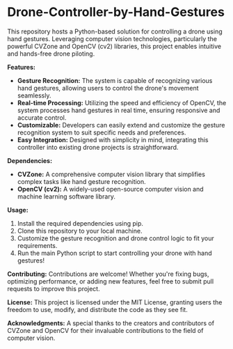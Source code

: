 # Drone-Controller-by-Hand-Gestures
This repository hosts a Python-based solution for controlling a drone using hand gestures. Leveraging computer vision technologies, particularly the powerful CVZone and OpenCV (cv2) libraries, this project enables intuitive and hands-free drone piloting.

**Features:**
* **Gesture Recognition:** The system is capable of recognizing various hand gestures, allowing users to control the drone's movement seamlessly.
* **Real-time Processing:** Utilizing the speed and efficiency of OpenCV, the system processes hand gestures in real time, ensuring responsive and accurate control.
* **Customizable:** Developers can easily extend and customize the gesture recognition system to suit specific needs and preferences.
* **Easy Integration:** Designed with simplicity in mind, integrating this controller into existing drone projects is straightforward.

**Dependencies:**
* **CVZone:** A comprehensive computer vision library that simplifies complex tasks like hand gesture recognition.
* **OpenCV (cv2):** A widely-used open-source computer vision and machine learning software library.

**Usage:**
1.	Install the required dependencies using pip.
2.	Clone this repository to your local machine.
3.	Customize the gesture recognition and drone control logic to fit your requirements.
4.	Run the main Python script to start controlling your drone with hand gestures!

**Contributing:** Contributions are welcome! Whether you're fixing bugs, optimizing performance, or adding new features, feel free to submit pull requests to improve this project.

**License:** This project is licensed under the MIT License, granting users the freedom to use, modify, and distribute the code as they see fit.

**Acknowledgments:** A special thanks to the creators and contributors of CVZone and OpenCV for their invaluable contributions to the field of computer vision.
